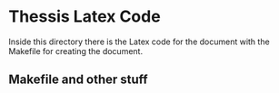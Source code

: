# Thessis Latex Code
Inside this directory there is the Latex code for the document
with the Makefile for creating the document.

## Makefile and other stuff
